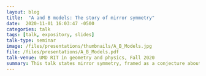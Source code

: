 ```yaml
---
layout: blog 
title:  "A and B models: The story of mirror symmetry"
date:  2020-11-01 16:03:47 -0500
categories: talk
tags: [talk, expository, slides]
talk-type: seminar
image: /files/presentations/thumbnails/A_B_Models.jpg
file: /files/presentations/A_B_Models.pdf
talk-venue: UMD RIT in geometry and physics, Fall 2020
summary: This talk states mirror symmetry, framed as a conjecture about the equivlence of two frobenius manifolds. Two sorts of 'topological twisting' should give equivlent topological field theories. The first gives the A-model, which is a path integral counting holomorphic curves in a kahler manifold. The second gives the B-model, a Landau-Ginzburg theory whose physics depends on the singularity structure of a holomorphic function. Underlying both is the structure of a frobenius manifold-- Mirror symmetry conjectures that its the same structure
---
```

  
